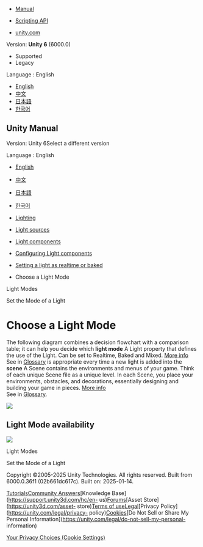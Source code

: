[](https://docs.unity3d.com)

  * [Manual](../Manual/index.html)
  * [Scripting API](../ScriptReference/index.html)

  * [unity.com](https://unity.com/)

Version: **Unity 6** (6000.0)

  * Supported
  * Legacy

Language : English

  * [English](/Manual/LightModes-choose.html)
  * [中文](/cn/current/Manual/LightModes-choose.html)
  * [日本語](/ja/current/Manual/LightModes-choose.html)
  * [한국어](/kr/current/Manual/LightModes-choose.html)

[](https://docs.unity3d.com)

## Unity Manual

Version: Unity 6Select a different version

Language : English

  * [English](/Manual/LightModes-choose.html)
  * [中文](/cn/current/Manual/LightModes-choose.html)
  * [日本語](/ja/current/Manual/LightModes-choose.html)
  * [한국어](/kr/current/Manual/LightModes-choose.html)

  * [Lighting](LightingOverview.html)
  * [Light sources](lighting-light-sources.html)
  * [Light components](lighting-light-components.html)
  * [Configuring Light components](lighting-light-components-configuring.html)
  * [Setting a light as realtime or baked](LightModes-landing.html)
  * Choose a Light Mode

[](LightModes-introduction.html)

Light Modes

[](LightModes.html)

Set the Mode of a Light

# Choose a Light Mode

The following diagram combines a decision flowchart with a comparison table;
it can help you decide which **light mode** A Light property that defines the
use of the Light. Can be set to Realtime, Baked and Mixed. [More
info](LightModes.html)  
See in [Glossary](Glossary.html#LightMode) is appropriate every time a new
light is added into the **scene** A Scene contains the environments and menus
of your game. Think of each unique Scene file as a unique level. In each
Scene, you place your environments, obstacles, and decorations, essentially
designing and building your game in pieces. [More info](CreatingScenes.html)  
See in [Glossary](Glossary.html#Scene).

![](../uploads/Main/BestPracticeLightingPipeline12.svg)

## Light Mode availability

![](../uploads/Main/BestPracticeLightingPipeline7.svg)

[](LightModes-introduction.html)

Light Modes

[](LightModes.html)

Set the Mode of a Light

Copyright ©2005-2025 Unity Technologies. All rights reserved. Built from
6000.0.36f1 (02b661dc617c). Built on: 2025-01-14.

[Tutorials](https://learn.unity.com/)[Community
Answers](https://answers.unity3d.com)[Knowledge
Base](https://support.unity3d.com/hc/en-
us)[Forums](https://forum.unity3d.com)[Asset Store](https://unity3d.com/asset-
store)[Terms of
use](https://docs.unity3d.com/Manual/TermsOfUse.html)[Legal](https://unity.com/legal)[Privacy
Policy](https://unity.com/legal/privacy-
policy)[Cookies](https://unity.com/legal/cookie-policy)[Do Not Sell or Share
My Personal Information](https://unity.com/legal/do-not-sell-my-personal-
information)

[Your Privacy Choices (Cookie Settings)](javascript:void\(0\);)


